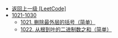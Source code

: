 - [返回上一级 [LeetCode]](LeetCode/)
- [1021-1030](LeetCode/1021-1030/)
  - [1021. 删除最外层的括号（简单）](LeetCode/1021-1030/1021.%20删除最外层的括号（简单）.md)
  - [1022. 从根到叶的二进制数之和（简单）](LeetCode/1021-1030/1022.%20从根到叶的二进制数之和（简单）.md)
